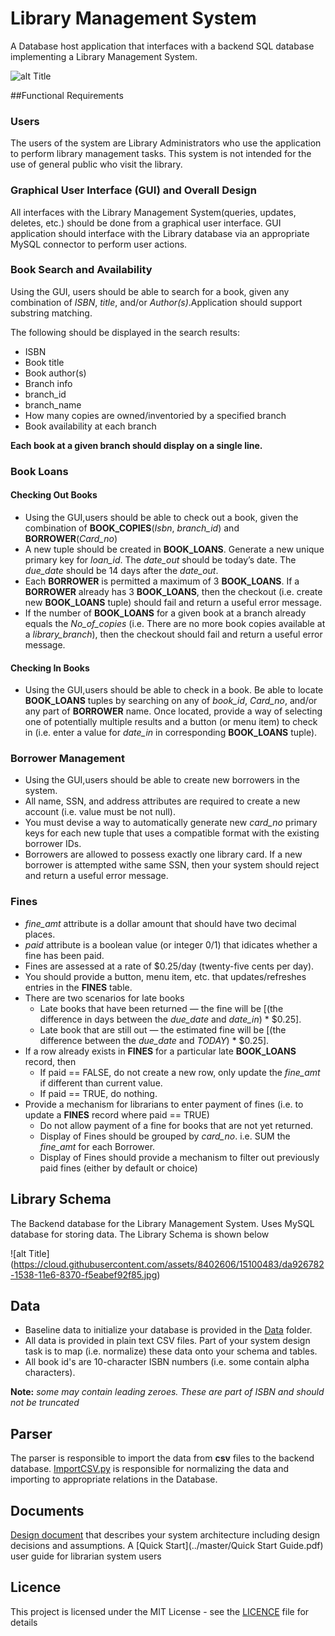 # Library Management System

A Database host application that interfaces with a backend SQL database implementing a Library Management System.

![alt Title](https://cloud.githubusercontent.com/assets/8402606/15100480/b4ebeed6-1538-11e6-9216-0aed23f1499d.jpg)

##Functional Requirements

### Users 

The users of the system are Library Administrators who use the application to perform library management tasks. This system is not intended for the use of general public who visit the library. 

### Graphical User Interface (GUI) and Overall Design

All interfaces with the Library Management System(queries, updates, deletes, etc.) should be done from a graphical user interface. GUI application should interface with the Library database via an appropriate MySQL connector to perform user actions. 

### Book Search and Availability

Using the GUI, users should be able to search for a book, given any combination of _ISBN_, _title_, and/or _Author(s)_.Application should support substring matching. 

The following should be displayed in the search results:
 * ISBN
 * Book title
 * Book author(s) 
 * Branch info
 * branch_id
 * branch_name
 * How many copies are owned/inventoried by a specified branch
 * Book availability at each branch

 **Each book at a given branch should display on a single line.**
 
### Book Loans 

#### Checking Out Books

 * Using the GUI,users should be able to check out a book, given the combination of **BOOK_COPIES**(_Isbn_, _branch_id_) and **BORROWER**(_Card_no_)
 * A new tuple should be created in **BOOK_LOANS**. Generate a new unique primary key for _loan_id_. The _date_out_ should be today’s date. The _due_date_ should be 14 days after the _date_out_.
 * Each **BORROWER** is permitted a maximum of 3 **BOOK_LOANS**. If a **BORROWER** already has 3 **BOOK_LOANS**, then the checkout (i.e. create new **BOOK_LOANS** tuple)
 should fail and return a useful error message.
 * If the number of **BOOK_LOANS** for a given book at a branch already equals the _No_of_copies_ (i.e. There are no more book copies available at a _library_branch_), then the checkout should fail and return a useful error message.

#### Checking In Books

 * Using the GUI,users should be able to check in a book. Be able to locate **BOOK_LOANS** tuples by searching on any of _book_id_, _Card_no_, and/or any part of **BORROWER** name. Once located, provide a way of selecting one of potentially multiple results and a button (or menu item) to check in (i.e. enter a value for _date_in_ in corresponding **BOOK_LOANS** tuple).

### Borrower Management

 * Using the GUI,users should be able to create new borrowers in the system.
 * All name, SSN, and address attributes are required to create a new account (i.e. value must be not null).
 * You must devise a way to automatically generate new _card_no_ primary keys for each new tuple that uses a compatible format with the existing borrower IDs.
 * Borrowers are allowed to possess exactly one library card. If a new borrower is attempted withe same SSN, then your system should reject and return a useful error message.

### Fines

 * _fine_amt_ attribute is a dollar amount that should have two decimal places.
 * _paid_ attribute is a boolean value (or integer 0/1) that idicates whether a fine has been paid.
 * Fines are assessed at a rate of $0.25/day (twenty-five cents per day).
 * You should provide a button, menu item, etc. that updates/refreshes entries in the **FINES** table.
 * There are two scenarios for late books
	 - Late books that have been returned — the fine will be [(the difference in days between the _due_date_ and _date_in_) * $0.25].
	 - Late book that are still out — the estimated fine will be [(the difference between the _due_date_ and _TODAY_) * $0.25].
 * If a row already exists in **FINES** for a particular late **BOOK_LOANS** record, then
	 - If paid == FALSE, do not create a new row, only update the _fine_amt_ if different than current value.
	 - If paid == TRUE, do nothing.
 * Provide a mechanism for librarians to enter payment of fines (i.e. to update a **FINES** record where paid == TRUE)
	 - Do not allow payment of a fine for books that are not yet returned.
	 - Display of Fines should be grouped by _card_no_. i.e. SUM the _fine_amt_ for each Borrower.
	 - Display of Fines should provide a mechanism to filter out previously paid fines (either by default or choice)

## Library Schema 

The Backend database for the Library Management System. Uses MySQL database for storing data. The Library Schema is shown below

![alt Title] (https://cloud.githubusercontent.com/assets/8402606/15100483/da926782-1538-11e6-8370-f5eabef92f85.jpg)

## Data 

 * Baseline data to initialize your database is provided in the [Data](../master/Data) folder.
 * All data is provided in plain text CSV files. Part of your system design task is to map (i.e. normalize) these data onto your schema and tables.
 * All book id's are 10-character ISBN numbers (i.e. some contain alpha characters). 
 
 **Note:** _some may contain leading zeroes. These are part of ISBN and should not be truncated_

## Parser 

The parser is responsible to import the data from **csv** files to the backend database. [ImportCSV.py](../master/ImportCSV.py) is responsible for normalizing the data and importing to appropriate relations in the Database. 

## Documents
 
[Design document](../master/Design.pdf) that describes your system architecture including design decisions and assumptions. 
 A [Quick Start](../master/Quick Start Guide.pdf) user guide for librarian system users 

## Licence 

This project is licensed under the MIT License - see the [LICENCE](../master/LICENSE) file for details
 

